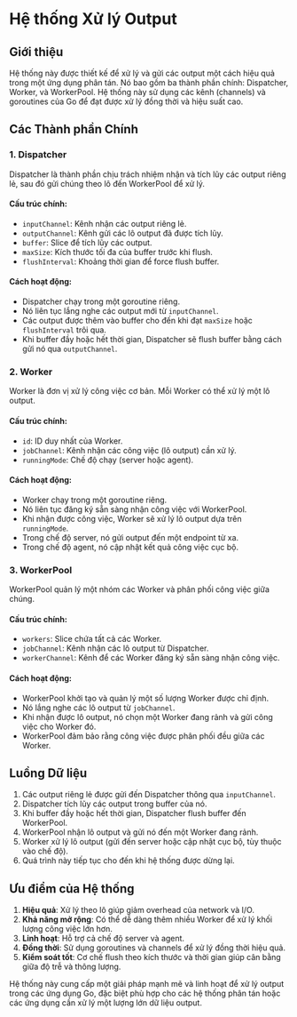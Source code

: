 # Hệ thống Xử lý Output

## Giới thiệu

Hệ thống này được thiết kế để xử lý và gửi các output một cách hiệu quả trong một ứng dụng phân tán. Nó bao gồm ba thành phần chính: Dispatcher, Worker, và WorkerPool. Hệ thống này sử dụng các kênh (channels) và goroutines của Go để đạt được xử lý đồng thời và hiệu suất cao.

## Các Thành phần Chính

### 1. Dispatcher

Dispatcher là thành phần chịu trách nhiệm nhận và tích lũy các output riêng lẻ, sau đó gửi chúng theo lô đến WorkerPool để xử lý.

#### Cấu trúc chính:
- `inputChannel`: Kênh nhận các output riêng lẻ.
- `outputChannel`: Kênh gửi các lô output đã được tích lũy.
- `buffer`: Slice để tích lũy các output.
- `maxSize`: Kích thước tối đa của buffer trước khi flush.
- `flushInterval`: Khoảng thời gian để force flush buffer.

#### Cách hoạt động:
- Dispatcher chạy trong một goroutine riêng.
- Nó liên tục lắng nghe các output mới từ `inputChannel`.
- Các output được thêm vào buffer cho đến khi đạt `maxSize` hoặc `flushInterval` trôi qua.
- Khi buffer đầy hoặc hết thời gian, Dispatcher sẽ flush buffer bằng cách gửi nó qua `outputChannel`.

### 2. Worker

Worker là đơn vị xử lý công việc cơ bản. Mỗi Worker có thể xử lý một lô output.

#### Cấu trúc chính:
- `id`: ID duy nhất của Worker.
- `jobChannel`: Kênh nhận các công việc (lô output) cần xử lý.
- `runningMode`: Chế độ chạy (server hoặc agent).

#### Cách hoạt động:
- Worker chạy trong một goroutine riêng.
- Nó liên tục đăng ký sẵn sàng nhận công việc với WorkerPool.
- Khi nhận được công việc, Worker sẽ xử lý lô output dựa trên `runningMode`.
- Trong chế độ server, nó gửi output đến một endpoint từ xa.
- Trong chế độ agent, nó cập nhật kết quả công việc cục bộ.

### 3. WorkerPool

WorkerPool quản lý một nhóm các Worker và phân phối công việc giữa chúng.

#### Cấu trúc chính:
- `workers`: Slice chứa tất cả các Worker.
- `jobChannel`: Kênh nhận các lô output từ Dispatcher.
- `workerChannel`: Kênh để các Worker đăng ký sẵn sàng nhận công việc.

#### Cách hoạt động:
- WorkerPool khởi tạo và quản lý một số lượng Worker được chỉ định.
- Nó lắng nghe các lô output từ `jobChannel`.
- Khi nhận được lô output, nó chọn một Worker đang rảnh và gửi công việc cho Worker đó.
- WorkerPool đảm bảo rằng công việc được phân phối đều giữa các Worker.

## Luồng Dữ liệu

1. Các output riêng lẻ được gửi đến Dispatcher thông qua `inputChannel`.
2. Dispatcher tích lũy các output trong buffer của nó.
3. Khi buffer đầy hoặc hết thời gian, Dispatcher flush buffer đến WorkerPool.
4. WorkerPool nhận lô output và gửi nó đến một Worker đang rảnh.
5. Worker xử lý lô output (gửi đến server hoặc cập nhật cục bộ, tùy thuộc vào chế độ).
6. Quá trình này tiếp tục cho đến khi hệ thống được dừng lại.

## Ưu điểm của Hệ thống

1. **Hiệu quả**: Xử lý theo lô giúp giảm overhead của network và I/O.
2. **Khả năng mở rộng**: Có thể dễ dàng thêm nhiều Worker để xử lý khối lượng công việc lớn hơn.
3. **Linh hoạt**: Hỗ trợ cả chế độ server và agent.
4. **Đồng thời**: Sử dụng goroutines và channels để xử lý đồng thời hiệu quả.
5. **Kiểm soát tốt**: Cơ chế flush theo kích thước và thời gian giúp cân bằng giữa độ trễ và thông lượng.

Hệ thống này cung cấp một giải pháp mạnh mẽ và linh hoạt để xử lý output trong các ứng dụng Go, đặc biệt phù hợp cho các hệ thống phân tán hoặc các ứng dụng cần xử lý một lượng lớn dữ liệu output.
